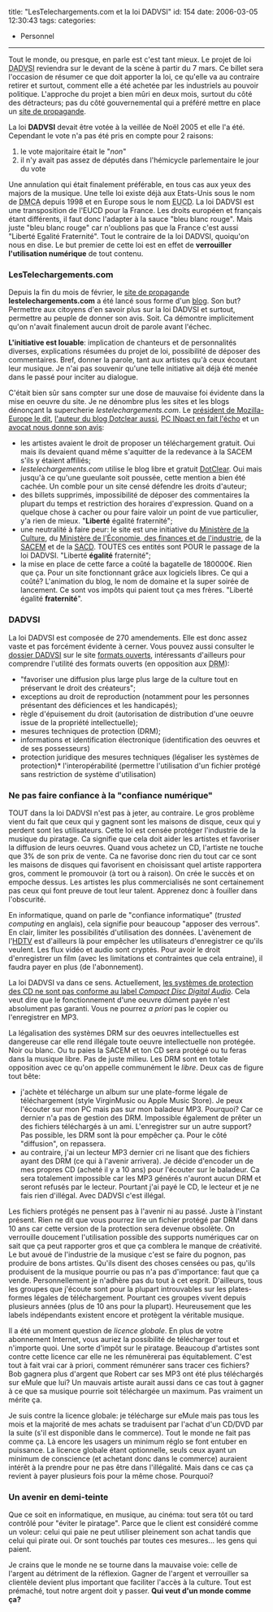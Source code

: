 title: "LesTelechargements.com et la loi DADVSI"
id: 154
date: 2006-03-05 12:30:43
tags: 
categories: 
- Personnel
---

Tout le monde, ou presque, en parle est c'est tant mieux. Le projet de loi <acronym title="Droits d'Auteur et Droits Voisins dans la Société de l'Information">DADVSI</acronym> reviendra sur le devant de la scène à partir du 7 mars. Ce billet sera l'occasion de résumer ce que doit apporter la loi, ce qu'elle va au contraire retirer et surtout, comment elle a été achetée par les industriels au pouvoir politique. L'approche du projet a bien mûri en deux mois, surtout du côté des détracteurs; pas du côté gouvernemental qui a préféré mettre en place un [site de propagande](http://www.lestelechargements.com/).

<!--more-->

La loi **DADVSI** devait être votée à la veillée de Noël 2005 et elle l'a été. Cependant le vote n'a pas été pris en compte pour 2 raisons:

1.  le vote majoritaire était le "_non_"
2.  il n'y avait pas assez de députés dans l'hémicycle parlementaire le jour du vote

Une annulation qui était finalement préférable, en tous cas aux yeux des majors de la musique. Une telle loi existe déjà aux Etats-Unis sous le nom de <acronym title="Digital Millenium Copyright Act">DMCA</acronym > depuis 1998 et en Europe sous le nom <acronym title="European Union Copyright Directive">EUCD</acronym>. La loi DADVSI est une transposition de l'EUCD pour la France. Les droits européen et français étant différents, il faut donc l'adapter à la sauce "bleu blanc rouge". Mais juste "bleu blanc rouge" car n'oublions pas que la France c'est aussi "Liberté Egalité Fraternité". Tout le contraire de la loi DADVSI, quoiqu'on nous en dise. Le but premier de cette loi est en effet de **verrouiller l'utilisation numérique** de tout contenu.

### LesTelechargements.com

Depuis la fin du mois de février, le [site de propagande](http://www.lestelechargements.com/) **lestelechargements.com** a été lancé sous forme d'un [blog](http://fr.wikipedia.org/wiki/Blog). Son but? Permettre aux citoyens d'en savoir plus sur la loi DADVSI et surtout, permettre au peuple de donner son avis. Soit. Ca démontre implicitement qu'on n'avait finalement aucun droit de parole avant l'échec.

**L'initiative est louable**: implication de chanteurs et de personnalités diverses, explications résumées du projet de loi, possibilité de déposer des commentaires. Bref, donner la parole, tant aux artistes qu'à ceux écoutant leur musique. Je n'ai pas souvenir qu'une telle initiative ait déjà été menée dans le passé pour inciter au dialogue.

C'était bien sûr sans compter sur une dose de mauvaise foi évidente dans la mise en oeuvre du site. Je ne dénombre plus les sites et les blogs dénonçant la supercherie _lestelechargements.com_. Le [président de Mozilla-Europe le dit](http://standblog.org/blog/2006/02/23/93114676-lestelechargementscom-et-le-logiciel-libre), [l'auteur du blog Dotclear aussi](http://www.neokraft.net/post/2006/02/23/lestelechargements), [PC INpact en fait l'écho](http://www.pcinpact.com/actu/news/26865--Lestelechargementscom-nest-pas-un-site-de-p.htm) et un [avocat nous donne son avis](http://maitre.eolas.free.fr/journal/index.php?2006/02/24/298-la-soiree-lestelechargementscom-ou-fallait-pas-l-inviter):

*   les artistes avaient le droit de proposer un téléchargement gratuit. Oui mais ils devaient quand même s'aquitter de la redevance à la SACEM s'ils y étaient affiliés;
*   _lestelechargements.com_ utilise le blog libre et gratuit [DotClear](http://www.dotclear.net). Oui mais jusqu'à ce qu'une gueulante soit poussée, cette mention a bien été cachée. Un comble pour un site censé défendre les droits d'auteur;
*   des billets supprimés, impossibilité de déposer des commentaires la plupart du temps et restriction des horaires d'expression. Quand on a quelque chose à cacher ou pour faire valoir un point de vue particulier, y'a rien de mieux. "**Liberté** égalité fraternité";
*   une neutralité à faire peur: le site est une initiative du [Ministère de la Culture](http://www.culture.gouv.fr/), du [Ministère de l'Économie, des finances et de l'industrie](http://www.minefi.gouv.fr/), de la [SACEM](http://www.sacem.fr/) et de la [SACD](http://www.sacd.fr/). TOUTES ces entités sont POUR le passage de la loi DADVSI. "Liberté **égalité** fraternité";
*   la mise en place de cette farce a coûté la bagatelle de 180000€. Rien que ça. Pour un site fonctionnant grâce aux logiciels libres. Ce qui a coûté? L'animation du blog, le nom de domaine et la super soirée de lancement. Ce sont vos impôts qui paient tout ça mes frères. "Liberté égalité **fraternité**".

### DADVSI

La loi DADVSI est composée de 270 amendements. Elle est donc assez vaste et pas forcément évidente à cerner. Vous pouvez aussi consulter le [dossier DADVSI](http://formats-ouverts.org/blog/2005/12/21/656-dossier-dadvsi) sur le site [formats ouverts](http://formats-ouverts.org/), intéressants d'ailleurs pour comprendre l'utilité des formats ouverts (en opposition aux <acronym title="Digital Rights Management">DRM</acronym>):

*   "favoriser une diffusion plus large plus large de la culture tout en préservant le droit des créateurs";
*   exceptions au droit de reproduction (notamment pour les personnes présentant des déficiences et les handicapés);
*   règle d'épuisement du droit (autorisation de distribution d'une oeuvre issue de la propriété intellectuelle);
*   mesures techniques de protection (DRM);
*   informations et identification électronique (identification des oeuvres et de ses possesseurs)
*   protection juridique des mesures techniques
 (légaliser les systèmes de protection)*   l'interopérabilité (permettre l'utilisation d'un fichier protégé sans restriction de système d'utilisation)

### Ne pas faire confiance à la "confiance numérique"

TOUT dans la loi DADVSI n'est pas à jeter, au contraire. Le gros problème vient du fait que ceux qui y gagnent sont les maisons de disque, ceux qui y perdent sont les utilisateurs. Cette loi est censée protéger l'industrie de la musique du piratage. Ca signifie que cela doit aider les artistes et favoriser la diffusion de leurs oeuvres. Quand vous achetez un CD, l'artiste ne touche que 3% de son prix de vente. Ca ne favorise donc rien du tout car ce sont les maisons de disques qui favorisent en choisissant quel artiste rapportera gros, comment le promouvoir (à tort ou à raison). On crée le succès et on empoche dessus. Les artistes les plus commercialisés ne sont certainement pas ceux qui font preuve de tout leur talent. Apprenez donc à fouiller dans l'obscurité.

En informatique, quand on parle de "confiance informatique" (_trusted computing_ en anglais), cela signifie pour beaucoup "apposer des verrous". En clair, limiter les possibilités d'utilisation des données. L'avènement de l'[HDTV](http://fr.wikipedia.org/wiki/HDTV) est d'ailleurs là pour empêcher les utilisateurs d'enregistrer ce qu'ils veulent. Les flux vidéo et audio sont cryptés. Pour avoir le droit d'enregistrer un film (avec les limitations et contraintes que cela entraine), il faudra payer en plus (de l'abonnement).

La loi DADVSI va dans ce sens. Actuellement, [les systèmes de protection des CD ne sont pas conforme au label _Compact Disc Digital Audio_](http://www.neokraft.net/post/2006/03/04/Un-vrai-disque-audio-sinon-rien). Cela veut dire que le fonctionnement d'une oeuvre dûment payée n'est absolument pas garanti. Vous ne pourrez _a priori_ pas le copier ou l'enregistrer en MP3.

La légalisation des systèmes DRM sur des oeuvres intellectuelles est dangereuse car elle rend illégale toute oeuvre intellectuelle non protégée. Noir ou blanc. Ou tu paies la SACEM et ton CD sera protégé ou tu feras dans la musique libre. Pas de juste milieu. Les DRM sont en totale opposition avec ce qu'on appelle communément le _libre_. Deux cas de figure tout bête:

*   j'achète et télécharge un album sur une plate-forme légale de téléchargement (style VirginMusic ou Apple Music Store). Je peux l'écouter sur mon PC mais pas sur mon baladeur MP3\. Pourquoi? Car ce dernier n'a pas de gestion des DRM. Impossible également de prêter un des fichiers téléchargés à un ami. L'enregistrer sur un autre support? Pas possible, les DRM sont là pour empêcher ça. Pour le côté "diffusion", on repassera.
*   au contraire, j'ai un lecteur MP3 dernier cri ne lisant que des fichiers ayant des DRM (ce qui à l'avenir arrivera). Je décide d'encoder un de mes propres CD (acheté il y a 10 ans) pour l'écouter sur le baladeur. Ca sera totalement impossible car les MP3 générés n'auront aucun DRM et seront refusés par le lecteur. Pourtant j'ai payé le CD, le lecteur et je ne fais rien d'illégal. Avec DADVSI c'est illégal.

Les fichiers protégés ne pensent pas à l'avenir ni au passé. Juste à l'instant présent. Rien ne dit que vous pourrez lire un fichier protégé par DRM dans 10 ans car cette version de la protection sera devenue obsolète. On verrouille doucement l'utilisation possible des supports numériques car on sait que ça peut rapporter gros et que ça comblera le manque de créativité. Le but avoué de l'industrie de la musique c'est se faire du pognon, pas produire de bons artistes. Qu'ils disent des choses censées ou pas, qu'ils produisent de la musique pourrie ou pas n'a pas d'importance: faut que ça vende. Personnellement je n'adhère pas du tout à cet esprit. D'ailleurs, tous les groupes que j'écoute sont pour la plupart introuvables sur les plates-formes légales de téléchargement. Pourtant ces groupes vivent depuis plusieurs années (plus de 10 ans pour la plupart). Heureusement que les labels indépendants existent encore et protègent la véritable musique.

Il a été un moment question de _licence globale_. En plus de votre abonnement Internet, vous auriez la possibilité de télécharger tout et n'importe quoi. Une sorte d'impôt sur le piratage. Beaucoup d'artistes sont contre cette licence car elle ne les rémunèrerai pas équitablement. C'est tout à fait vrai car à priori, comment rémunérer sans tracer ces fichiers? Bob gagnera plus d'argent que Robert car ses MP3 ont été plus téléchargés sur eMule que lui? Un mauvais artiste aurait aussi dans ce cas tout à gagner à ce que sa musique pourrie soit téléchargée un maximum. Pas vraiment un mérite ça.

Je suis contre la licence globale: je télécharge sur eMule mais pas tous les mois et la majorité de mes achats se traduisent par l'achat d'un CD/DVD par la suite (s'il est disponible dans le commerce). Tout le monde ne fait pas comme ça. Là encore les usagers un minimum réglo se font entuber en puissance. La licence globale étant optionnelle, seuls ceux ayant un minimum de conscience (et achetant donc dans le commerce) auraient intérêt à la prendre pour ne pas être dans l'illégalité. Mais dans ce cas ça revient à payer plusieurs fois pour la même chose. Pourquoi?

### Un avenir en demi-teinte

Que ce soit en informatique, en musique, au cinéma: tout sera tôt ou tard contrôlé pour "éviter le piratage". Parce que le client est considéré comme un voleur: celui qui paie ne peut utiliser pleinement son achat tandis que celui qui pirate oui. Or sont touchés par toutes ces mesures... les gens qui paient.

Je crains que le monde ne se tourne dans la mauvaise voie: celle de l'argent au détriment de la réflexion. Gagner de l'argent et verrouiller sa clientèle devient plus important que faciliter l'accès à la culture. Tout est prémaché, tout notre argent doit y passer. **Qui veut d'un monde comme ça?**